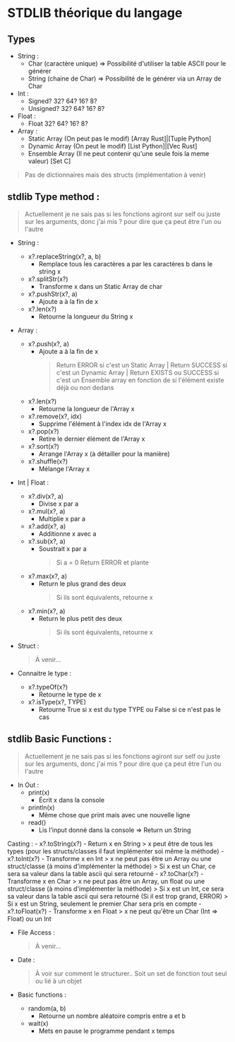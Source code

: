 # STDLIB théorique du langage 
## Types

  - String :
    - Char (caractère unique) => Possibilité d'utiliser la table ASCII pour le générer
    - String (chaine de Char) => Possibilité de le générer via un Array de Char
  - Int :
    - Signed? 32? 64? 16? 8?
    - Unsigned? 32? 64? 16? 8?
  - Float :
    - Float 32? 64? 16? 8?
  - Array :
    - Static Array (On peut pas le modif) [Array Rust]|[Tuple Python]
    - Dynamic Array (On peut le modif) [List Python]|[Vec Rust]
    - Ensemble Array (Il ne peut contenir qu'une seule fois la meme valeur) [Set C]

  > Pas de dictionnaires mais des structs (implémentation à venir)

## stdlib Type method :
> Actuellement je ne sais pas si les fonctions agiront sur self ou juste sur les arguments, donc j'ai mis ? pour dire que ça peut être l'un ou l'autre

  - String :
    - x?.replaceString(x?, a, b)
      - Remplace tous les caractères a par les caractères b dans le string x
    - x?.splitStr(x?)
      - Transforme x dans un Static Array de char
    - x?.pushStr(x?, a)
      - Ajoute a à la fin de x
    - x?.len(x?)
      - Retourne la longueur du String x

  - Array :
    - x?.push(x?, a)
      - Ajoute a à la fin de x
        > Return ERROR si c'est un Static Array | Return SUCCESS si c'est un Dynamic Array | Return EXISTS ou SUCCESS si c'est un Ensemble array en fonction de si l'élément existe déjà ou non dedans
    - x?.len(x?)
      - Retourne la longueur de l'Array x
    - x?.remove(x?, idx)
      - Supprime l'élément à l'index idx de l'Array x
    - x?.pop(x?)
      - Retire le dernier élément de l'Array x
    - x?.sort(x?)
      - Arrange l'Array x (à détailler pour la manière)
    - x?.shuffle(x?)
      - Mélange l'Array x

  - Int | Float :
    - x?.div(x?, a)
      - Divise x par a
    - x?.mul(x?, a)
      - Multiplie x par a
    - x?.add(x?, a)
      - Additionne x avec a
    - x?.sub(x?, a)
      - Soustrait x par a
        > Si a = 0 Return ERROR et plante
    - x?.max(x?, a)
      - Return le plus grand des deux
        > Si ils sont équivalents, retourne x
    - x?.min(x?, a)
      - Return le plus petit des deux
        > Si ils sont équivalents, retourne x

  - Struct :
    > À venir...
  
  - Connaitre le type :
    - x?.typeOf(x?)
      - Retourne le type de x
    - x?.isType(x?, TYPE)
      - Retourne True si x est du type TYPE ou False si ce n'est pas le cas
## stdlib Basic Functions :
> Actuellement je ne sais pas si les fonctions agiront sur self ou juste sur les arguments, donc j'ai mis ? pour dire que ça peut être l'un ou l'autre

  - In Out :
    - print(x) 
      - Écrit x dans la console
    - println(x) 
      - Même chose que print mais avec une nouvelle ligne
    - read()
      - Lis l'input donné dans la console => Return un String

  Casting :
    - x?.toString(x?)
      - Return x en String 
        > x peut être de tous les types (pour les structs/classes il faut implémenter soi même la méthode)
    - x?.toInt(x?)
      - Transforme x en Int
        > x ne peut pas être un Array ou une struct/classe (à moins d'implémenter la méthode)
        > Si x est un Char, ce sera sa valeur dans la table ascii qui sera retourné
    - x?.toChar(x?)
      - Transforme x en Char
        > x ne peut pas être un Array, un float ou une struct/classe (à moins d'implémenter la méthode)
        > Si x est un Int, ce sera sa valeur dans la table ascii qui sera retourné (Si il est trop grand, ERROR)
        > Si x est un String, seulement le premier Char sera pris en compte
    - x?.toFloat(x?)
      - Transforme x en Float
        > x ne peut qu'être un Char (Int => Float) ou un Int

  - File Access :
    > À venir...

  - Date :
    > À voir sur comment le structurer.. Soit un set de fonction tout seul ou lié à un objet

  - Basic functions :
    - random(a, b) 
      - Retourne un nombre aléatoire compris entre a et b
    - wait(x)
      - Mets en pause le programme pendant x temps
 